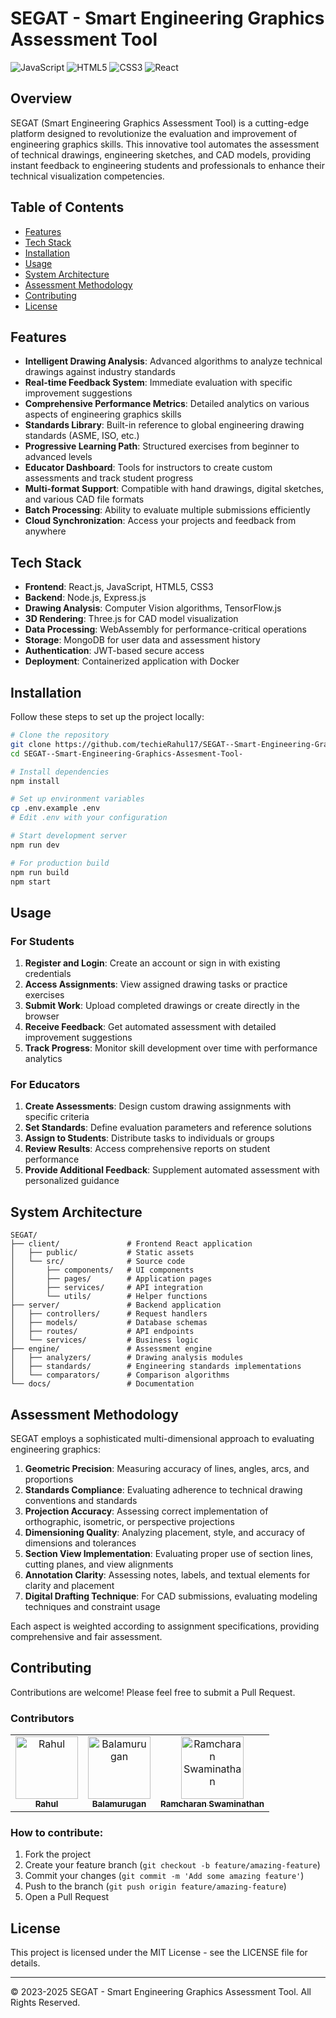 # SEGAT - Smart Engineering Graphics Assessment Tool

![JavaScript](https://img.shields.io/badge/JavaScript-F7DF1E?style=for-the-badge&logo=javascript&logoColor=black)
![HTML5](https://img.shields.io/badge/HTML5-E34F26?style=for-the-badge&logo=html5&logoColor=white)
![CSS3](https://img.shields.io/badge/CSS3-1572B6?style=for-the-badge&logo=css3&logoColor=white)
![React](https://img.shields.io/badge/React-20232A?style=for-the-badge&logo=react&logoColor=61DAFB)

## Overview

SEGAT (Smart Engineering Graphics Assessment Tool) is a cutting-edge platform designed to revolutionize the evaluation and improvement of engineering graphics skills. This innovative tool automates the assessment of technical drawings, engineering sketches, and CAD models, providing instant feedback to engineering students and professionals to enhance their technical visualization competencies.

## Table of Contents

- [Features](#features)
- [Tech Stack](#tech-stack)
- [Installation](#installation)
- [Usage](#usage)
- [System Architecture](#system-architecture)
- [Assessment Methodology](#assessment-methodology)
- [Contributing](#contributing)
- [License](#license)

## Features

- **Intelligent Drawing Analysis**: Advanced algorithms to analyze technical drawings against industry standards
- **Real-time Feedback System**: Immediate evaluation with specific improvement suggestions
- **Comprehensive Performance Metrics**: Detailed analytics on various aspects of engineering graphics skills
- **Standards Library**: Built-in reference to global engineering drawing standards (ASME, ISO, etc.)
- **Progressive Learning Path**: Structured exercises from beginner to advanced levels
- **Educator Dashboard**: Tools for instructors to create custom assessments and track student progress
- **Multi-format Support**: Compatible with hand drawings, digital sketches, and various CAD file formats
- **Batch Processing**: Ability to evaluate multiple submissions efficiently
- **Cloud Synchronization**: Access your projects and feedback from anywhere

## Tech Stack

- **Frontend**: React.js, JavaScript, HTML5, CSS3
- **Backend**: Node.js, Express.js
- **Drawing Analysis**: Computer Vision algorithms, TensorFlow.js
- **3D Rendering**: Three.js for CAD model visualization
- **Data Processing**: WebAssembly for performance-critical operations
- **Storage**: MongoDB for user data and assessment history
- **Authentication**: JWT-based secure access
- **Deployment**: Containerized application with Docker

## Installation

Follow these steps to set up the project locally:

```bash
# Clone the repository
git clone https://github.com/techieRahul17/SEGAT--Smart-Engineering-Graphics-Assesment-Tool-.git
cd SEGAT--Smart-Engineering-Graphics-Assesment-Tool-

# Install dependencies
npm install

# Set up environment variables
cp .env.example .env
# Edit .env with your configuration

# Start development server
npm run dev

# For production build
npm run build
npm start
```

## Usage

### For Students

1. **Register and Login**: Create an account or sign in with existing credentials
2. **Access Assignments**: View assigned drawing tasks or practice exercises
3. **Submit Work**: Upload completed drawings or create directly in the browser
4. **Receive Feedback**: Get automated assessment with detailed improvement suggestions
5. **Track Progress**: Monitor skill development over time with performance analytics

### For Educators

1. **Create Assessments**: Design custom drawing assignments with specific criteria
2. **Set Standards**: Define evaluation parameters and reference solutions
3. **Assign to Students**: Distribute tasks to individuals or groups
4. **Review Results**: Access comprehensive reports on student performance
5. **Provide Additional Feedback**: Supplement automated assessment with personalized guidance

## System Architecture

```
SEGAT/
├── client/               # Frontend React application
│   ├── public/           # Static assets
│   └── src/              # Source code
│       ├── components/   # UI components
│       ├── pages/        # Application pages
│       ├── services/     # API integration
│       └── utils/        # Helper functions
├── server/               # Backend application
│   ├── controllers/      # Request handlers
│   ├── models/           # Database schemas
│   ├── routes/           # API endpoints
│   └── services/         # Business logic
├── engine/               # Assessment engine
│   ├── analyzers/        # Drawing analysis modules
│   ├── standards/        # Engineering standards implementations
│   └── comparators/      # Comparison algorithms
└── docs/                 # Documentation
```

## Assessment Methodology

SEGAT employs a sophisticated multi-dimensional approach to evaluating engineering graphics:

1. **Geometric Precision**: Measuring accuracy of lines, angles, arcs, and proportions
2. **Standards Compliance**: Evaluating adherence to technical drawing conventions and standards
3. **Projection Accuracy**: Assessing correct implementation of orthographic, isometric, or perspective projections
4. **Dimensioning Quality**: Analyzing placement, style, and accuracy of dimensions and tolerances
5. **Section View Implementation**: Evaluating proper use of section lines, cutting planes, and view alignments
6. **Annotation Clarity**: Assessing notes, labels, and textual elements for clarity and placement
7. **Digital Drafting Technique**: For CAD submissions, evaluating modeling techniques and constraint usage

Each aspect is weighted according to assignment specifications, providing comprehensive and fair assessment.

## Contributing

Contributions are welcome! Please feel free to submit a Pull Request.

### Contributors

<table>
  <tr>
    <td align="center">
      <a href="https://github.com/techieRahul17">
        <img src="https://github.com/techieRahul17.png" width="100px;" alt="Rahul"/>
        <br />
        <sub><b>Rahul</b></sub>
      </a>
    </td>
    <td align="center">
      <a href="https://github.com/Balamurugan1962">
        <img src="https://github.com/Balamurugan1962.png" width="100px;" alt="Balamurugan"/>
        <br />
        <sub><b>Balamurugan</b></sub>
      </a>
    </td>
    <td align="center">
      <a href="https://github.com/Ramcharan-Swaminathan">
        <img src="https://github.com/Ramcharan-Swaminathan.png" width="100px;" alt="Ramcharan Swaminathan"/>
        <br />
        <sub><b>Ramcharan Swaminathan</b></sub>
      </a>
    </td>
  </tr>
</table>

### How to contribute:

1. Fork the project
2. Create your feature branch (`git checkout -b feature/amazing-feature`)
3. Commit your changes (`git commit -m 'Add some amazing feature'`)
4. Push to the branch (`git push origin feature/amazing-feature`)
5. Open a Pull Request

## License

This project is licensed under the MIT License - see the LICENSE file for details.

---

© 2023-2025 SEGAT - Smart Engineering Graphics Assessment Tool. All Rights Reserved.
```
